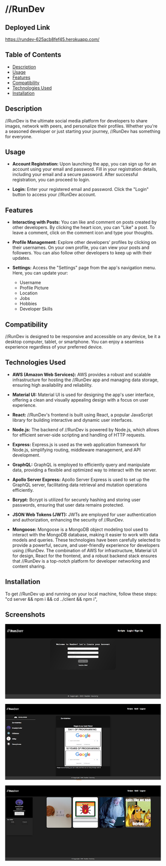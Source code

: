 # //RunDev
## Deployed Link
https://rundev-625acb8fef45.herokuapp.com/ 

## Table of Contents

- [Description](#description)
- [Usage](#usage)
- [Features](#features)
- [Compatibility](#compatibility)
- [Technologies Used](#technologies-used)
- [Installation](#installation)

## Description

//RunDev is the ultimate social media platform for developers to share images, network with peers, and personalize their profiles. Whether you're a seasoned developer or just starting your journey, //RunDev has something for everyone.

## Usage

- **Account Registration:** Upon launching the app, you can sign up for an account using your email and password. Fill in your registration details, including your email and a secure password. After successful registration, you can proceed to login.

- **Login:** Enter your registered email and password. Click the "Login" button to access your //RunDev account.

## Features

- **Interacting with Posts:** You can like and comment on posts created by other developers. By clicking the heart icon, you can "Like" a post. To leave a comment, click on the comment icon and type your thoughts.

- **Profile Management:** Explore other developers' profiles by clicking on their usernames. On your own profile, you can view your posts and followers. You can also follow other developers to keep up with their updates.

- **Settings:** Access the "Settings" page from the app's navigation menu. Here, you can update your:
  - Username
  - Profile Picture
  - Location
  - Jobs
  - Hobbies
  - Developer Skills

## Compatibility

//RunDev is designed to be responsive and accessible on any device, be it a desktop computer, tablet, or smartphone. You can enjoy a seamless experience regardless of your preferred device.

## Technologies Used

- **AWS (Amazon Web Services):** AWS provides a robust and scalable infrastructure for hosting the //RunDev app and managing data storage, ensuring high availability and reliability.

- **Material UI:** Material UI is used for designing the app's user interface, offering a clean and visually appealing design with a focus on user experience.

- **React:** //RunDev's frontend is built using React, a popular JavaScript library for building interactive and dynamic user interfaces.

- **Node.js:** The backend of //RunDev is powered by Node.js, which allows for efficient server-side scripting and handling of HTTP requests.

- **Express:** Express.js is used as the web application framework for Node.js, simplifying routing, middleware management, and API development.

- **GraphQL:** GraphQL is employed to efficiently query and manipulate data, providing a flexible and optimized way to interact with the server.

- **Apollo Server Express:** Apollo Server Express is used to set up the GraphQL server, facilitating data retrieval and mutation operations efficiently.

- **Bcrypt:** Bcrypt is utilized for securely hashing and storing user passwords, ensuring that user data remains protected.

- **JSON Web Tokens (JWT):** JWTs are employed for user authentication and authorization, enhancing the security of //RunDev.

- **Mongoose:** Mongoose is a MongoDB object modeling tool used to interact with the MongoDB database, making it easier to work with data models and queries. These technologies have been carefully selected to provide a powerful, secure, and user-friendly experience for developers using //RunDev. The combination of AWS for infrastructure, Material UI for design, React for the frontend, and a robust backend stack ensures that //RunDev is a top-notch platform for developer networking and content sharing.

## Installation

To get //RunDev up and running on your local machine, follow these steps:
"cd server && npm i && cd ../client && npm i",

## Screenshots

![Login Page](./client/src/images/screenshot1.png)

![Post page](./client/src/images/screenshot2.png)

![User page](./client/src/images/screenshot3.png)
